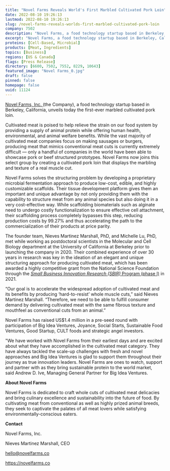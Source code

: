 ```yaml
---
title: "Novel Farms Reveals World's First Marbled Cultivated Pork Loin"
date: 2022-08-10 19:26:13
lastmod: 2022-08-10 19:26:13
slug: /novel-farms-reveals-worlds-first-marbled-cultivated-pork-loin
company: 7502
description: "Novel Farms, a food technology startup based in Berkeley, California, unveils today the first-ever marbled cultivated pork loin."
excerpt: "Novel Farms, a food technology startup based in Berkeley, California, unveils today the first-ever marbled cultivated pork loin."
proteins: [Cell-Based, Microbial]
products: [Meat, Ingredients]
topics: [Business]
regions: [US & Canada]
flags: [Press Release]
directory: [6600, 7502, 7552, 8229, 10643]
featured_image: "Novel Farms_0.jpg"
draft: false
pinned: false
homepage: false
uuid: 11124
---
```

<p><a href="https://novelfarms.co/">Novel Farms, Inc. </a>(the Company), a food technology startup based in Berkeley, California, unveils today the first-ever marbled cultivated pork loin.</p>
<p>Cultivated meat is poised to help relieve the strain on our food system by providing a supply of animal protein while offering human health, environmental, and animal welfare benefits. While the vast majority of cultivated meat companies focus on making sausages or burgers, producing meat that mimics conventional meat cuts is currently extremely difficult — only a handful of companies in the world have been able to showcase pork or beef structured prototypes. Novel Farms now joins this select group by creating a cultivated pork loin that displays the marbling and texture of a real muscle cut.</p>
<p>Novel Farms solves the structuring problem by developing a proprietary microbial fermentation approach to produce low-cost, edible, and highly customizable scaffolds. Their tissue development platform gives them an important and unique advantage by not only providing them with the capability to structure meat from any animal species but also doing it in a very cost-effective way. While scaffolding biomaterials such as alginate need to undergo costly functionalization to ensure effective cell attachment, their scaffolding process completely bypasses this step, reducing production costs by 99.27% and thus accelerating the path to the commercialization of their products at price parity. </p>
<p>The founder team, Nieves Martinez Marshall, PhD, and Michelle Lu, PhD, met while working as postdoctoral scientists in the Molecular and Cell Biology department at the University of California at Berkeley prior to launching the company in 2020. Their combined experience of over 30 years in research was key in the ideation of an elegant and unique structuring approach for producing cultivated meat, which has been awarded a highly competitive grant from the National Science Foundation through the <a href="https://www.sbir.gov/node/2083261"><em>Small Business Innovation Research (SBIR)</em> Program (phase I)</a> in 2021.</p>
<p>“Our goal is to accelerate the widespread adoption of cultivated meat and its benefits by producing ‘hard-to-resist’ whole muscle cuts,” said Nieves Martinez Marshall. “Therefore, we need to be able to fulfill consumer demand by delivering cultivated meat with the same fibrous texture and mouthfeel as conventional cuts from an animal.”</p>
<p>Novel Farms has raised US$1.4 million in a pre-seed round with participation of Big Idea Ventures, Joyance, Social Starts, Sustainable Food Ventures, Good Startup, CULT foods and strategic angel investors.</p>
<p>"We have worked with Novel Farms from their earliest days and are excited about what they have accomplished in the cultivated meat category. They have always tackled the scale-up challenges with fresh and novel approaches and Big Idea Ventures is glad to support them throughout their journey as true innovation leaders. Novel Farms are ones to watch, support and partner with as they bring sustainable protein to the world market, said Andrew D. Ive, Managing General Partner for Big Idea Ventures.</p>
<p><strong>About Novel Farms</strong></p>
<p>Novel Farms is dedicated to craft whole cuts of cultivated meat delicacies and bring culinary excellence and sustainability into the future of food. By cultivating meat from conventional as well as highly prized animal breeds, they seek to captivate the palates of all meat lovers while satisfying environmentally-conscious eaters.</p>
<p><strong>Contact</strong></p>
<p>Novel Farms, Inc.</p>
<p>Nieves Martinez Marshall, CEO</p>
<p><a href="mailto:hello@novelfarms.co">hello@novelfarms.co</a></p>
<p><a href="https://novelfarms.co">https://novelfarms.co</a></p>
